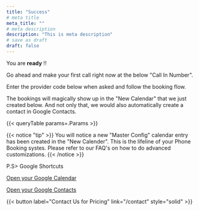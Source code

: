 ```yaml
---
title: "Success"
# meta title
meta_title: ""
# meta description
description: "This is meta description"
# save as draft
draft: false
---
```


You are **ready** !!

Go ahead and make your first call right now at the below "Call In Number".

Enter the provider code below when asked and follow the booking flow.

The bookings will magically show up in the "New  Calendar" that we just created below. And not only that, we would also automatically create a contact in Google Contacts.

{{< queryTable params=.Params >}}

{{< notice "tip" >}}
You will notice a new "Master Config" calendar entry has been created in the "New Calender". This is the lifeline of your Phone Booking systes. Please refer to our FAQ's on how to do advanced customizations.
{{< /notice >}}


P.S> Google Shortcuts 

[Open your Google Calendar](https://calendar.google.com/)

[Open your Google Contacts](https://contacts.google.com/)


{{< button label="Contact Us for Pricing" link="/contact" style="solid" >}}
